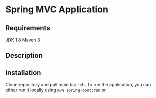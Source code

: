 # Spring MVC Application
 
 
 **Requirements**
 ---
 JDK 1.8
 Maven 3

**Description**
---







**installation**
---
Clone repository and pull main branch. To run the application, you can either run it locally using ```mvn spring-boot:run``` or
